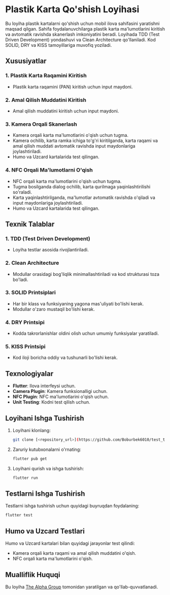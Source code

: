 # Plastik Karta Qo'shish Loyihasi

Bu loyiha plastik kartalarni qo'shish uchun mobil ilova sahifasini yaratishni maqsad qilgan. Sahifa foydalanuvchilarga plastik karta ma'lumotlarini kiritish va avtomatik ravishda skanerlash imkoniyatini beradi. Loyihada TDD (Test Driven Development) yondashuvi va Clean Architecture qo'llaniladi. Kod SOLID, DRY va KISS tamoyillariga muvofiq yoziladi.

## Xususiyatlar

### 1. Plastik Karta Raqamini Kiritish
- Plastik karta raqamini (PAN) kiritish uchun input maydoni.

### 2. Amal Qilish Muddatini Kiritish
- Amal qilish muddatini kiritish uchun input maydoni.

### 3. Kamera Orqali Skanerlash
- Kamera orqali karta ma'lumotlarini o'qish uchun tugma.
- Kamera ochilib, karta ramka ichiga to'g'ri kiritilganda, karta raqami va amal qilish muddati avtomatik ravishda input maydonlariga joylashtiriladi.
- Humo va Uzcard kartalarida test qilingan.

### 4. NFC Orqali Ma'lumotlarni O'qish
- NFC orqali karta ma'lumotlarini o'qish uchun tugma.
- Tugma bosilganda dialog ochilib, karta qurilmaga yaqinlashtirilishi so'raladi.
- Karta yaqinlashtirilganda, ma'lumotlar avtomatik ravishda o'qiladi va input maydonlariga joylashtiriladi.
- Humo va Uzcard kartalarida test qilingan.

## Texnik Talablar

### 1. TDD (Test Driven Development)
- Loyiha testlar asosida rivojlantiriladi.

### 2. Clean Architecture
- Modullar orasidagi bog'liqlik minimallashtiriladi va kod strukturasi toza bo'ladi.

### 3. SOLID Printsiplari
- Har bir klass va funksiyaning yagona mas'uliyati bo'lishi kerak.
- Modullar o'zaro mustaqil bo'lishi kerak.

### 4. DRY Printsipi
- Kodda takrorlanishlar oldini olish uchun umumiy funksiyalar yaratiladi.

### 5. KISS Printsipi
- Kod iloji boricha oddiy va tushunarli bo'lishi kerak.

## Texnologiyalar
- **Flutter**: Ilova interfeysi uchun.
- **Camera Plugin**: Kamera funksionalligi uchun.
- **NFC Plugin**: NFC ma'lumotlarini o'qish uchun.
- **Unit Testing**: Kodni test qilish uchun.

## Loyihani Ishga Tushirish
1. Loyihani klonlang:
   ```bash
   git clone [<repository_url>](https://github.com/Boburbek6010/test_task_card)
   ```
2. Zaruriy kutubxonalarni o'rnating:
   ```bash
   flutter pub get
   ```
3. Loyihani qurish va ishga tushirish:
   ```bash
   flutter run
   ```

## Testlarni Ishga Tushirish
Testlarni ishga tushirish uchun quyidagi buyruqdan foydalaning:
```bash
flutter test
```

## Humo va Uzcard Testlari
Humo va Uzcard kartalari bilan quyidagi jarayonlar test qilindi:
- Kamera orqali karta raqami va amal qilish muddatini o'qish.
- NFC orqali karta ma'lumotlarini o'qish.

## Mualliflik Huquqi
Bu loyiha [The Alpha Group](https://example.com) tomonidan yaratilgan va qo'llab-quvvatlanadi.

